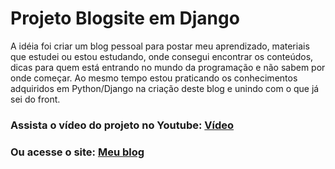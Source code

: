 # Projeto Blogsite em Django
A idéia foi criar um blog pessoal para postar meu aprendizado, materiais que estudei ou estou estudando, onde consegui encontrar os conteúdos, dicas para quem está entrando no mundo da programação e não sabem por onde começar.
Ao mesmo tempo estou praticando os conhecimentos adquiridos em Python/Django na criação deste blog e unindo com o que já sei do front.


### Assista o vídeo do projeto no Youtube: [Vídeo](https://www.youtube.com/watch?v=yZJtcW_jquw) 


### Ou acesse o site: [Meu blog](caminho)
